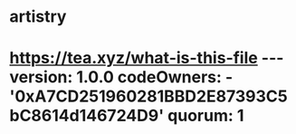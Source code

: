 # artistry
# https://tea.xyz/what-is-this-file --- version: 1.0.0 codeOwners:   - '0xA7CD251960281BBD2E87393C5bC8614d146724D9' quorum: 1
